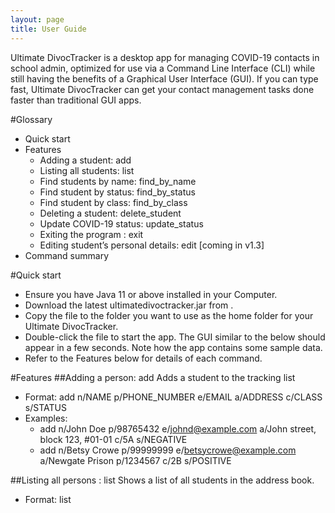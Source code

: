 ```yaml
---
layout: page
title: User Guide
---
```


Ultimate DivocTracker is a desktop app for managing COVID-19 contacts in school admin, optimized for use via a Command Line Interface (CLI) while still having the benefits of a Graphical User Interface (GUI). If you can type fast, Ultimate DivocTracker can get your contact management tasks done faster than traditional GUI apps.

#Glossary
- Quick start
- Features
  - Adding a student: add
  - Listing all students: list
  - Find students by name: find_by_name
  - Find student by status:  find_by_status
  - Find student by class: find_by_class
  - Deleting a student: delete_student
  - Update COVID-19 status: update_status
  - Exiting the program : exit
  - Editing student’s personal details: edit [coming in v1.3]
- Command summary

#Quick start
- Ensure you have Java 11 or above installed in your Computer.
- Download the latest ultimatedivoctracker.jar from <website link>.
- Copy the file to the folder you want to use as the home folder for your Ultimate DivocTracker.
- Double-click the file to start the app. The GUI similar to the below should appear in a few seconds. Note how the app contains some sample data.
- Refer to the Features below for details of each command.


 
#Features
##Adding a person: add
Adds a student to the tracking list

- Format: add n/NAME p/PHONE_NUMBER e/EMAIL a/ADDRESS​ c/CLASS s/STATUS
- Examples:
  - add n/John Doe p/98765432 e/johnd@example.com a/John street, block 123, #01-01 c/5A s/NEGATIVE
  - add n/Betsy Crowe p/99999999 e/betsycrowe@example.com a/Newgate Prison p/1234567 c/2B s/POSITIVE

##Listing all persons : list
Shows a list of all students in the address book.
- Format: list
